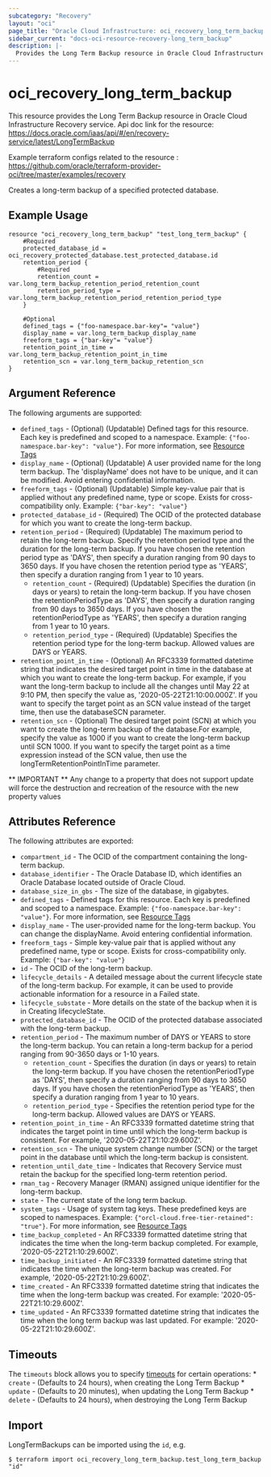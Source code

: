 ```yaml
---
subcategory: "Recovery"
layout: "oci"
page_title: "Oracle Cloud Infrastructure: oci_recovery_long_term_backup"
sidebar_current: "docs-oci-resource-recovery-long_term_backup"
description: |-
  Provides the Long Term Backup resource in Oracle Cloud Infrastructure Recovery service
---
```


# oci_recovery_long_term_backup
This resource provides the Long Term Backup resource in Oracle Cloud Infrastructure Recovery service.
Api doc link for the resource: https://docs.oracle.com/iaas/api/#/en/recovery-service/latest/LongTermBackup

Example terraform configs related to the resource : https://github.com/oracle/terraform-provider-oci/tree/master/examples/recovery

Creates a long-term backup of a specified protected database.


## Example Usage

```hcl
resource "oci_recovery_long_term_backup" "test_long_term_backup" {
	#Required
	protected_database_id = oci_recovery_protected_database.test_protected_database.id
	retention_period {
		#Required
		retention_count = var.long_term_backup_retention_period_retention_count
		retention_period_type = var.long_term_backup_retention_period_retention_period_type
	}

	#Optional
	defined_tags = {"foo-namespace.bar-key"= "value"}
	display_name = var.long_term_backup_display_name
	freeform_tags = {"bar-key"= "value"}
	retention_point_in_time = var.long_term_backup_retention_point_in_time
	retention_scn = var.long_term_backup_retention_scn
}
```

## Argument Reference

The following arguments are supported:

* `defined_tags` - (Optional) (Updatable) Defined tags for this resource. Each key is predefined and scoped to a namespace. Example: `{"foo-namespace.bar-key": "value"}`. For more information, see [Resource Tags](https://docs.oracle.com/en-us/iaas/Content/General/Concepts/resourcetags.htm) 
* `display_name` - (Optional) (Updatable) A user provided name for the long term backup. The 'displayName' does not have to be unique, and it can be modified. Avoid entering confidential information.
* `freeform_tags` - (Optional) (Updatable) Simple key-value pair that is applied without any predefined name, type or scope. Exists for cross-compatibility only. Example: `{"bar-key": "value"}` 
* `protected_database_id` - (Required) The OCID of the protected database for which you want to create the long-term backup.
* `retention_period` - (Required) (Updatable) The maximum period to retain the long-term backup. Specify the retention period type and the duration for the long-term backup. If you have chosen the retention period type as 'DAYS', then specify a duration ranging from 90 days to 3650 days. If you have chosen the retention period type as 'YEARS', then specify a duration ranging from 1 year to 10 years.
	* `retention_count` - (Required) (Updatable) Specifies the duration (in days or years) to retain the long-term backup. If you have chosen the retentionPeriodType as 'DAYS', then specify a duration ranging from 90 days to 3650 days. If you have chosen the retentionPeriodType as 'YEARS', then specify a duration ranging from 1 year to 10 years.
	* `retention_period_type` - (Required) (Updatable) Specifies the retention period type for the long-term backup. Allowed values are DAYS or YEARS.
* `retention_point_in_time` - (Optional) An RFC3339 formatted datetime string that indicates the desired target point in time in the database at which you want to create the long-term backup. For example, if you want the long-term backup to include all the changes until May 22 at 9:10 PM, then specify the value as, '2020-05-22T21:10:00.000Z'. If you want to specify the target point as an SCN value instead of the target time, then use the databaseSCN parameter.
* `retention_scn` - (Optional) The desired target point (SCN) at which you want to create the long-term backup of the database.For example, specify the value as 1000 if you want to create the long-term backup until SCN 1000. If you want to specify the target point as a time expression instead of the SCN value, then use the longTermRetentionPointInTime parameter.


** IMPORTANT **
Any change to a property that does not support update will force the destruction and recreation of the resource with the new property values

## Attributes Reference

The following attributes are exported:

* `compartment_id` - The OCID of the compartment containing the long-term backup.
* `database_identifier` - The Oracle Database ID, which identifies an Oracle Database located outside of Oracle Cloud.
* `database_size_in_gbs` - The size of the database, in gigabytes.
* `defined_tags` - Defined tags for this resource. Each key is predefined and scoped to a namespace. Example: `{"foo-namespace.bar-key": "value"}`. For more information, see [Resource Tags](https://docs.oracle.com/en-us/iaas/Content/General/Concepts/resourcetags.htm) 
* `display_name` - The user-provided name for the long-term backup. You can change the displayName. Avoid entering confidential information.
* `freeform_tags` - Simple key-value pair that is applied without any predefined name, type or scope. Exists for cross-compatibility only. Example: `{"bar-key": "value"}` 
* `id` - The OCID of the long-term backup.
* `lifecycle_details` - A detailed message about the current lifecycle state of the long-term backup. For example, it can be used to provide actionable information for a resource in a Failed state.
* `lifecycle_substate` - More details on the state of the backup when it is in Creating lifecycleState. 
* `protected_database_id` - The OCID of the protected database associated with the long-term backup.
* `retention_period` - The maximum number of DAYS or YEARS to store the long-term backup. You can retain a long-term backup for a period ranging from 90-3650 days or 1-10 years.
	* `retention_count` - Specifies the duration (in days or years) to retain the long-term backup. If you have chosen the retentionPeriodType as 'DAYS', then specify a duration ranging from 90 days to 3650 days. If you have chosen the retentionPeriodType as 'YEARS', then specify a duration ranging from 1 year to 10 years.
	* `retention_period_type` - Specifies the retention period type for the long-term backup. Allowed values are DAYS or YEARS.
* `retention_point_in_time` - An RFC3339 formatted datetime string that indicates the target point in time until which the long-term backup is consistent. For example, '2020-05-22T21:10:29.600Z'.
* `retention_scn` - The unique system change number (SCN) or the target point in the database until which the long-term backup is consistent.
* `retention_until_date_time` - Indicates that Recovery Service must retain the backup for the specified long-term retention period.
* `rman_tag` - Recovery Manager (RMAN) assigned unique identifier for the long-term backup.
* `state` - The current state of the long term backup. 
* `system_tags` - Usage of system tag keys. These predefined keys are scoped to namespaces. Example: `{"orcl-cloud.free-tier-retained": "true"}`. For more information, see [Resource Tags](https://docs.oracle.com/en-us/iaas/Content/General/Concepts/resourcetags.htm) 
* `time_backup_completed` - An RFC3339 formatted datetime string that indicates the time when the long-term backup completed. For example, '2020-05-22T21:10:29.600Z'.
* `time_backup_initiated` - An RFC3339 formatted datetime string that indicates the time when the long-term backup was created. For example, '2020-05-22T21:10:29.600Z'.
* `time_created` - An RFC3339 formatted datetime string that indicates the time when the long-term backup was created. For example: '2020-05-22T21:10:29.600Z'. 
* `time_updated` - An RFC3339 formatted datetime string that indicates the time when the long term backup was last updated. For example: '2020-05-22T21:10:29.600Z'. 

## Timeouts

The `timeouts` block allows you to specify [timeouts](https://registry.terraform.io/providers/oracle/oci/latest/docs/guides/changing_timeouts) for certain operations:
	* `create` - (Defaults to 24 hours), when creating the Long Term Backup
	* `update` - (Defaults to 20 minutes), when updating the Long Term Backup
	* `delete` - (Defaults to 24 hours), when destroying the Long Term Backup


## Import

LongTermBackups can be imported using the `id`, e.g.

```
$ terraform import oci_recovery_long_term_backup.test_long_term_backup "id"
```

